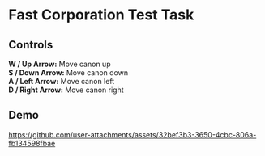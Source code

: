# Fast Corporation Test Task

## Controls
**W / Up Arrow:** Move canon up <br>
**S / Down Arrow:** Move canon down <br>
**A / Left Arrow:** Move canon left <br>
**D / Right Arrow:** Move canon right <br>

## Demo

https://github.com/user-attachments/assets/32bef3b3-3650-4cbc-806a-fb134598fbae

